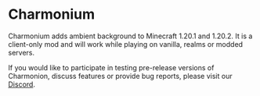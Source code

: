 # Charmonium

Charmonium adds ambient background to Minecraft 1.20.1 and 1.20.2.
It is a client-only mod and will work while playing on vanilla, realms or modded servers.

If you would like to participate in testing pre-release versions of Charmonion, discuss features or provide bug reports, please visit our [Discord](https://discord.gg/3CVxPZUMDX).